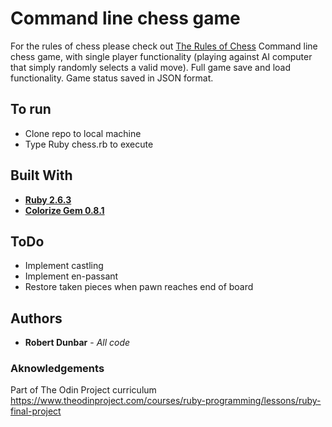 # Command line chess game

For the rules of chess please check out [The Rules of Chess](https://www.chessvariants.com/d.chess/chess.html)
Command line chess game, with single player functionality (playing against AI computer that simply randomly selects a valid move).
Full game save and load functionality. Game status saved in JSON format.

## To run
* Clone repo to local machine
* Type Ruby chess.rb to execute

## Built With

* [**Ruby 2.6.3**](https://www.ruby-lang.org/en/)
* [**Colorize Gem 0.8.1**](https://rubygems.org/gems/colorize/versions/0.8.1)

## ToDo

* Implement castling
* Implement en-passant
* Restore taken pieces when pawn reaches end of board

## Authors

* **Robert Dunbar** - *All code*

### Aknowledgements

Part of The Odin Project curriculum https://www.theodinproject.com/courses/ruby-programming/lessons/ruby-final-project



